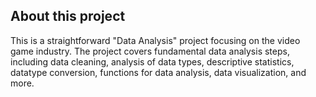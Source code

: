 ## About this project <br/>
This is a straightforward "Data Analysis" project focusing on the video game industry. The project covers fundamental data analysis steps, including data cleaning, analysis of data types, descriptive statistics, datatype conversion, functions for data analysis, data visualization, and more.
